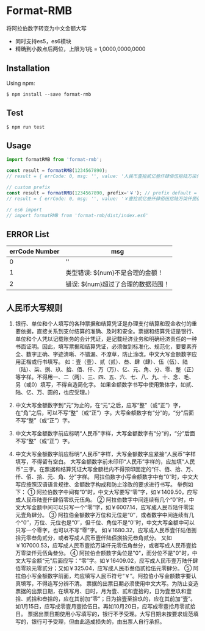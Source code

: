 # Format-RMB
将阿拉伯数字转变为中文金额大写

- 同时支持es5，es6模块
- 精确到小数点后两位，上限为1兆 = 1,0000,0000,0000


## Installation

Using npm:
```shell
$ npm install --save format-rmb
```

## Test

```shell
$ npm run test

```


## Usage
```javascript
import formatRMB from 'format-rmb';

const result = formatRMB(1234567890);
// result = { errCode: 0, msg: '', value: '人民币壹拾贰亿叁仟肆佰伍拾陆万柒仟捌佰玖拾元整' }

// custom prefix
const result = formatRMB(1234567890, prefix='￥'); // prefix default = 人民币
// result = { errCode: 0, msg: '', value: '￥壹拾贰亿叁仟肆佰伍拾陆万柒仟捌佰玖拾元整' }

// es6 import
// import formatRMB from 'format-rmb/dist/index.es6'

```

## ERROR List
|errCode Number|msg|
|---|---|
|0|''|
|1|类型错误: ${num}不是合理的金额！|
|2|错误: ${num}超过了合理的数据范围！|

## 人民币大写规则

 1. 银行、单位和个人填写的各种票据和结算凭证是办理支付结算和现金收付的重要依据，直接关系到支付结算的准确、及时和安全。票据和结算凭证是银行、单位和个人凭以记载账务的会计凭证，是记载经济业务和明确经济责任的一种书面证明。因此，填写票据和结算凭证，必须做到标准化、规范化，要要素齐全、数字正确、字迹清晰、不错漏、不潦草，防止涂改。中文大写金额数字应用正楷或行书填写。
 如：壹（壹）、贰（贰）、叁、肆（肆）、伍（伍）、陆（陆）、柒、捌、玖、拾、佰、仟、万（万）、亿、元、角、分、零、整（正）等字样。不得用一、二（两）、三、四、五、六、七、八、九、十、念、毛、另（或0）填写，不得自造简化字。
 如果金额数字书写中使用繁体字，如贰、陆、亿、万、圆的，也应受理。）

 2. 中文大写金额数字到“元”为止的，在“元”之后，应写“整”（或“正”）字，在“角”之后，可以不写“整”（或“正”）字。大写金额数字有“分”的，“分”后面不写“整”（或“正”）字。 

 3. 中文大写金额数字前应标明“人民币”字样，大写金额数字有“分”的，“分”后面不写“整”（或“正”）字。
  
 4. 中文大写金额数字前应标明“人民币”字样，大写金额数字应紧接“人民币”字样填写，不得留有空白。
 大写金额数字前未印印“人民币”字样的，应加填“人民币”三字。在票据和结算凭证大写金额栏内不得预印固定的“仟、佰、拾、万、仟、佰、拾、元、角、分”字样。
 阿拉伯数字小写金额数字中有“0”时，中文大写应按照汉语语言规律、金额数字构成和防止涂改的要求进行书写。
 举例如下：
  ① 阿拉伯数字中间有“0”时，中文大写要写“零”字，如￥1409.50，应写成人民币陆壹仟肆佰零玖元伍角。
  ② 阿拉伯数字中间连续有几个“0″时，中文大写金额中间可以只写一个“零”字，如￥6007.14，应写成人民币陆仟零柒元壹角肆分。
  ③ 阿拉伯金额数字万位和元位是“0″，或者数字中间连续有几个“0″，万位、元位也是“0″，但千位、角位不是“0″时，中文大写金额中可以只写一个零字，也可以不写“零”字。
  如￥1680.32，应写成人民币壹仟陆佰捌拾元零叁角贰分，或者写成人民币壹仟陆佰捌拾元叁角贰分。
  又如￥107000.53，应写成人民币壹拾万柒仟元零伍角叁分，或者写成人民币壹拾万零柒仟元伍角叁分。
  ④ 阿拉伯金额数字角位是"0"，而分位不是"0"时，中文大写金额“元”后面应写：“零”字。如￥16409.02，应写成人民币壹万陆仟肆佰零玖元零贰分；又如￥325.04，应写成人民币叁佰贰拾伍元零肆分。
  ⑤ 阿拉伯小写金额数字前面，均应填写人民币符号“￥”。阿拉伯小写金额数字要认真填写，不得连写分辨不清。
  票据的出票日期必须使用中文大写。为防止变造票据的出票日期，在填写月、日时，月为壹、贰和壹拾的，日为壹至玖和壹拾、贰拾和叁拾的，应在其前加“零”；日为拾壹至拾玖的，应在其前加“壹”。如1月15日，应写成零壹月壹拾伍日。再如10月20日，应写成零壹拾月零贰拾日。
  票据出票日期使用小写填写的，银行不予受理。大写日期未按要求规范填写的，银行可予受理，但由此造成损失的，由出票人自行承担。
